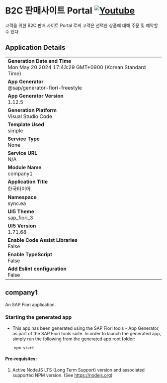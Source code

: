 # B2C 판매사이트 Portal [![Youtube](https://img.shields.io/badge/Youtube-ff0000?style=flat&logo=youtube)](https://youtu.be/2njm-gRvg5k?si=_cRmEfF53j4y4sk9)
고객을 위한 B2C 판매 사이트 Portal 로써 고객은 선택한 상품에 대해 주문 및 예약할 수 있다.


## Application Details
|               |
| ------------- |
|**Generation Date and Time**<br>Mon May 20 2024 17:43:29 GMT+0900 (Korean Standard Time)|
|**App Generator**<br>@sap/generator-fiori-freestyle|
|**App Generator Version**<br>1.12.5|
|**Generation Platform**<br>Visual Studio Code|
|**Template Used**<br>simple|
|**Service Type**<br>None|
|**Service URL**<br>N/A
|**Module Name**<br>company1|
|**Application Title**<br>한국타이어|
|**Namespace**<br>sync.ea|
|**UI5 Theme**<br>sap_fiori_3|
|**UI5 Version**<br>1.71.68|
|**Enable Code Assist Libraries**<br>False|
|**Enable TypeScript**<br>False|
|**Add Eslint configuration**<br>False|

## company1

An SAP Fiori application.

### Starting the generated app

-   This app has been generated using the SAP Fiori tools - App Generator, as part of the SAP Fiori tools suite.  In order to launch the generated app, simply run the following from the generated app root folder:

```
    npm start
```

#### Pre-requisites:

1. Active NodeJS LTS (Long Term Support) version and associated supported NPM version.  (See https://nodejs.org)


